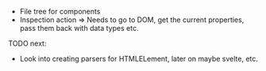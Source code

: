 - File tree for components
- Inspection action => Needs to go to DOM, get the current properties, pass them back with data types etc.


TODO next:

- Look into creating parsers for HTMLELement, later on maybe svelte, etc.
